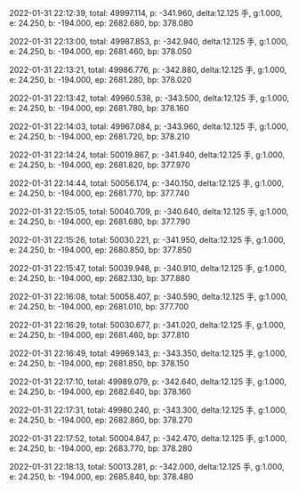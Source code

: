 2022-01-31 22:12:39, total: 49997.114, p: -341.960, delta:12.125 手, g:1.000, e: 24.250, b: -194.000, ep: 2682.680, bp: 378.080

2022-01-31 22:13:00, total: 49987.853, p: -342.940, delta:12.125 手, g:1.000, e: 24.250, b: -194.000, ep: 2681.460, bp: 378.050

2022-01-31 22:13:21, total: 49986.776, p: -342.880, delta:12.125 手, g:1.000, e: 24.250, b: -194.000, ep: 2681.280, bp: 378.020

2022-01-31 22:13:42, total: 49960.538, p: -343.500, delta:12.125 手, g:1.000, e: 24.250, b: -194.000, ep: 2681.780, bp: 378.160

2022-01-31 22:14:03, total: 49967.084, p: -343.960, delta:12.125 手, g:1.000, e: 24.250, b: -194.000, ep: 2681.720, bp: 378.210

2022-01-31 22:14:24, total: 50019.867, p: -341.940, delta:12.125 手, g:1.000, e: 24.250, b: -194.000, ep: 2681.820, bp: 377.970

2022-01-31 22:14:44, total: 50056.174, p: -340.150, delta:12.125 手, g:1.000, e: 24.250, b: -194.000, ep: 2681.770, bp: 377.740

2022-01-31 22:15:05, total: 50040.709, p: -340.640, delta:12.125 手, g:1.000, e: 24.250, b: -194.000, ep: 2681.680, bp: 377.790

2022-01-31 22:15:26, total: 50030.221, p: -341.950, delta:12.125 手, g:1.000, e: 24.250, b: -194.000, ep: 2680.850, bp: 377.850

2022-01-31 22:15:47, total: 50039.948, p: -340.910, delta:12.125 手, g:1.000, e: 24.250, b: -194.000, ep: 2682.130, bp: 377.880

2022-01-31 22:16:08, total: 50058.407, p: -340.590, delta:12.125 手, g:1.000, e: 24.250, b: -194.000, ep: 2681.010, bp: 377.700

2022-01-31 22:16:29, total: 50030.677, p: -341.020, delta:12.125 手, g:1.000, e: 24.250, b: -194.000, ep: 2681.460, bp: 377.810

2022-01-31 22:16:49, total: 49969.143, p: -343.350, delta:12.125 手, g:1.000, e: 24.250, b: -194.000, ep: 2681.850, bp: 378.150

2022-01-31 22:17:10, total: 49989.079, p: -342.640, delta:12.125 手, g:1.000, e: 24.250, b: -194.000, ep: 2682.640, bp: 378.160

2022-01-31 22:17:31, total: 49980.240, p: -343.300, delta:12.125 手, g:1.000, e: 24.250, b: -194.000, ep: 2682.860, bp: 378.270

2022-01-31 22:17:52, total: 50004.847, p: -342.470, delta:12.125 手, g:1.000, e: 24.250, b: -194.000, ep: 2683.770, bp: 378.280

2022-01-31 22:18:13, total: 50013.281, p: -342.000, delta:12.125 手, g:1.000, e: 24.250, b: -194.000, ep: 2685.840, bp: 378.480
